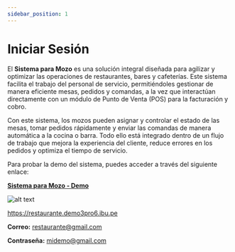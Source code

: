 ```yaml
---
sidebar_position: 1
---
```


# Iniciar Sesión

El **Sistema para Mozo** es una solución integral diseñada para agilizar y optimizar las operaciones de restaurantes, bares y cafeterías. Este sistema facilita el trabajo del personal de servicio, permitiéndoles gestionar de manera eficiente mesas, pedidos y comandas, a la vez que interactúan directamente con un módulo de Punto de Venta (POS) para la facturación y cobro.

Con este sistema, los mozos pueden asignar y controlar el estado de las mesas, tomar pedidos rápidamente y enviar las comandas de manera automática a la cocina o barra. Todo ello está integrado dentro de un flujo de trabajo que mejora la experiencia del cliente, reduce errores en los pedidos y optimiza el tiempo de servicio.

Para probar la demo del sistema, puedes acceder a través del siguiente enlace:


**[Sistema para Mozo - Demo](https://mozo.pe/app)**  

![alt text](img/mozo1.jpg)

https://restaurante.demo3pro6.ibu.pe

**Correo:** restaurante@gmail.com 

**Contraseña:** midemo@gmail.com
